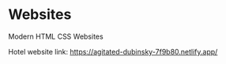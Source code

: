 # Websites
Modern HTML CSS Websites

Hotel website link: https://agitated-dubinsky-7f9b80.netlify.app/
